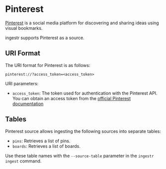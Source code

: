 # Pinterest

[Pinterest](https://www.pinterest.com/) is a social media platform for discovering and sharing ideas using visual bookmarks.

ingestr supports Pinterest as a source.


## URI Format

The URI format for Pinterest is as follows:

```plaintext
pinterest://?access_token=<access_token>
```

URI parameters:
- `access_token`: The token used for authentication with the Pinterest API. You can obtain an access token from the [official Pinterest documentation](https://developers.pinterest.com/docs/getting-started/connect-app/)



## Tables

Pinterest source allows ingesting the following sources into separate tables:
- `pins`: Retrieves a list of pins.
- `boards`: Retrieves a list of boards.

Use these table names with the `--source-table` parameter in the `ingestr ingest` command.